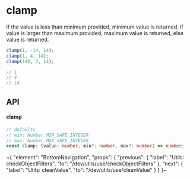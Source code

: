 
# clamp

If the value is less than minimum provided, minimum value is returned, if value is larger than maximum provided, maximum value is returned, else value is returned.

```ts
clamp(1, -14, 14);
clamp(1, 4, 14);
clamp(140, 1, 14);

// 1
// 4
// 14
```

## API

#### clamp

```ts
// defaults
// min: Number.MIN_SAFE_INTEGER
// max: Number.MAX_SAFE_INTEGER
const clamp: (value: number, min?: number, max?: number) => number;
```


~{
  "element": "BottomNavigation",
  "props": {
    "previous": {
      "label": "Utils: checkObjectFilters",
      "to": "/dev/utils/use/checkObjectFilters"
    },
    "next": {
      "label": "Utils: cleanValue",
      "to": "/dev/utils/use/cleanValue"
    }
  }
}~

